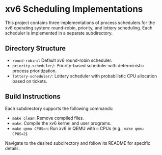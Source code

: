 # xv6 Scheduling Implementations

This project contains three implementations of process schedulers for the xv6 operating system: round-robin, priority, and lottery scheduling. Each scheduler is implemented in a separate subdirectory.

## Directory Structure
- `round-robin/`: Default xv6 round-robin scheduler.
- `priority-scheduler/`: Priority-based scheduler with deterministic process prioritization.
- `lottery-scheduler/`: Lottery scheduler with probabilistic CPU allocation based on tickets.

## Build Instructions
Each subdirectory supports the following commands:
- `make clean`: Remove compiled files.
- `make`: Compile the xv6 kernel and user programs.
- `make qemu CPUS=n`: Run xv6 in QEMU with `n` CPUs (e.g., `make qemu CPUS=2`).

Navigate to the desired subdirectory and follow its README for specific details.
